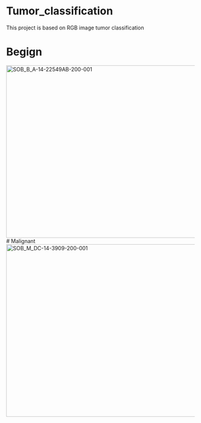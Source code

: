 # Tumor_classification
This project is based on RGB image tumor classification 

# Begign
<img width="700" height="460" alt="SOB_B_A-14-22549AB-200-001" src="https://github.com/user-attachments/assets/951641ec-03f4-46ce-831d-749cc4f2afa3" />
# Malignant
<img width="700" height="460" alt="SOB_M_DC-14-3909-200-001" src="https://github.com/user-attachments/assets/ae019133-dda2-4f00-80a7-304a52ed402b" />
